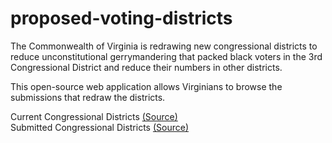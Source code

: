 # proposed-voting-districts  

The Commonwealth of Virginia is redrawing new congressional districts to reduce unconstitutional gerrymandering that packed black voters in the 3rd Congressional District and reduce their numbers in other districts.  

This open-source web application allows Virginians to browse the submissions that redraw the districts.  

Current Congressional Districts [(Source)](http://redistricting.dls.virginia.gov/2010/RedistrictingPlans.aspx#31)  
Submitted Congressional Districts [(Source)](http://redistricting.dls.virginia.gov/2010/court-ordered-redistricting.aspx)
